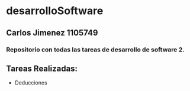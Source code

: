 # desarrolloSoftware

## Carlos Jimenez 1105749

### Repositorio con todas las tareas de desarrollo de software 2.

## Tareas Realizadas:

- Deducciones
